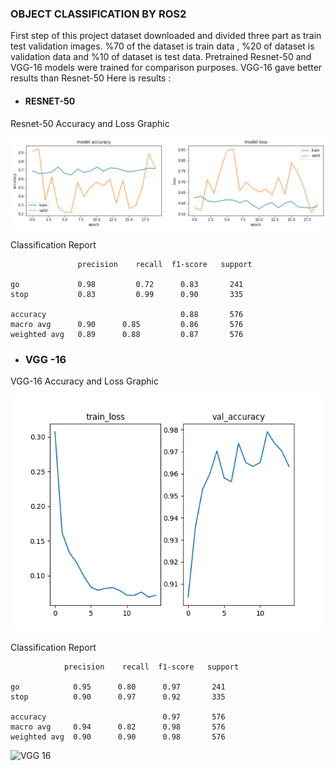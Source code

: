 
### OBJECT CLASSIFICATION BY ROS2

First step of this project dataset downloaded and divided three part as train test validation images.
%70 of the dataset is train data , %20 of dataset is validation data and %10 of dataset is test data.
Pretrained Resnet-50 and VGG-16 models were trained for comparison purposes.
VGG-16 gave better results than Resnet-50 
Here is results :

* #### RESNET-50
Resnet-50 Accuracy and Loss Graphic

![Model Accuracy and Loss Graphic](./resnet.jpg "RESNET")

Classification Report

                   precision    recall  f1-score   support
		
    go             0.98         0.72      0.83       241
    stop           0.83         0.99      0.90       335
		
    accuracy                              0.88       576
    macro avg      0.90      0.85         0.86       576
    weighted avg   0.89      0.88         0.87       576


* ### VGG -16
 VGG-16 Accuracy and Loss Graphic

![Model Accuracy and Loss Graphic](./vgg16.png "vgg-16")

Classification Report 

                precision    recall  f1-score   support

    go            0.95      0.80      0.97       241
    stop          0.90      0.97      0.92       335
		
    accuracy                          0.97       576
    macro avg     0.94      0.82      0.98       576
    weighted avg  0.90      0.90      0.98       576

![VGG 16](./prediction_result.jpg "vgg-16")

